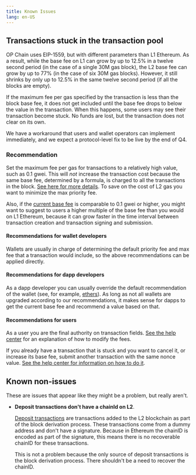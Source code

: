 ```yaml
---
title: Known Issues
lang: en-US
---
```


## Transactions stuck in the transaction pool

OP Chain uses EIP-1559, but with different parameters than L1 Ethereum.
As a result, while the base fee on L1 can grow by up to 12.5% in a twelve second period (in the case of a single 30M gas block), the L2 base fee can grow by up to 77% (in the case of six 30M gas blocks).
However, it still shrinks by only up to 12.5% in the same twelve second period (if all the blocks are empty).

If the maximum fee per gas specified by the transaction is less than the block base fee, it does not get included until the base fee drops to below the value in the transaction.
When this happens, some users may see their transaction become stuck. 
No funds are lost, but the transaction does not clear on its own. 

We have a workaround that users and wallet operators can implement immediately, and we expect a protocol-level fix to be live by the end of Q4.

### Recommendation

Set the maximum fee per gas for transactions to a relatively high value, such as 0.1 gwei. 
This will *not* increase the transaction cost because the same base fee, determined by a formula, is charged to all the transactions in the block. 
[See here for more details](../guides/wallet-dev.md#base-fee).
To save on the cost of L2 gas you want to minimize the max priority fee.

Also, if the [current base fee](https://optimism.io/gas-tracker) is comparable to 0.1 gwei or higher, you might want to suggest to users a higher multiple of the base fee than you would on L1 Ethereum, because it can grow faster in the time interval between transaction creation and transaction signing and submission. 

#### Recommendations for wallet developers

Wallets are usually in charge of determining the default priority fee and max fee that a transaction would include, so the above recommendations can be applied directly.


#### Recommendations for dapp developers

As a dapp developer you can usually override the default recommendation of the wallet
(see, for example, [ethers](https://github.com/ethers-io/ethers.js/blob/v5.7/packages/contracts/lib/index.d.ts#L10-L11)). 
As long as not all wallets are upgraded according to our recommendations, it makes sense for dapps to get the current base fee and recommend a value based on that.


#### Recommendations for users

As a user you are the final authority on transaction fields.
[See the help center](https://help.optimism.io/hc/en-us/articles/16711400204315-Managing-the-gas-fees-that-make-up-the-L2-execution-fee) for an explanation of how to modify the fees.

If you already have a transaction that is stuck and you want to cancel it, or increase its base fee, submit another transaction with the same nonce value. 
[See the help center for information on how to do it](https://help.optimism.io/hc/en-us/articles/17045804513307-What-to-do-with-a-stuck-pending-transaction-).



## Known non-issues

These are issues that appear like they might be a problem, but really aren't.

- **Deposit transactions don't have a chainId on L2**.

  [Deposit transactions](https://github.com/ethereum-optimism/optimism/blob/65ec61dde94ffa93342728d324fecf474d228e1f/specs/deposits.md#the-deposited-transaction-type) are transactions added to the L2 blockchain as part of the block derivation process.
  These transactions come from a dummy address and don't have a signature.
  Because in Ethereum the chainID is encoded as part of the signature, this means there is no recoverable chainID for these transactions.

  This is not a problem because the only source of deposit transactions is the block derivation process. 
  There shouldn't be a need to recover the chainID.

